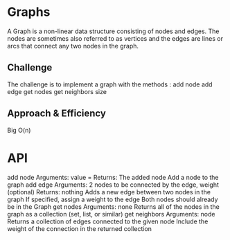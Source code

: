 # Graphs
A Graph is a non-linear data structure consisting of nodes and edges. The nodes are sometimes also referred to as vertices and the edges are lines or arcs that connect any two nodes in the graph. 
## Challenge
The challenge is to implement a graph with the methods : 
add node
add edge
get nodes
get neighbors
size
## Approach & Efficiency
Big O(n)  


# API
add node
Arguments: value = Returns: The added node
Add a node to the graph
add edge
Arguments: 2 nodes to be connected by the edge, weight (optional)
Returns: nothing
Adds a new edge between two nodes in the graph
If specified, assign a weight to the edge
Both nodes should already be in the Graph
get nodes
Arguments: none
Returns all of the nodes in the graph as a collection (set, list, or similar)
get neighbors
Arguments: node
Returns a collection of edges connected to the given node
Include the weight of the connection in the returned collection